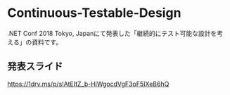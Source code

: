 # Continuous-Testable-Design
.NET Conf 2018 Tokyo, Japanにて発表した「継続的にテスト可能な設計を考える」の資料です。

## 発表スライド

https://1drv.ms/p/s!AtEItZ_b-HiWgocdVgF3oF5IXeB6hQ
